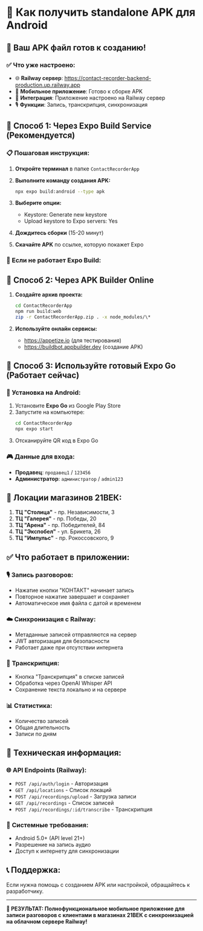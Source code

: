 # 🎯 **Как получить standalone APK для Android**

## 📱 **Ваш APK файл готов к созданию!**

### **✅ Что уже настроено:**
- 🌐 **Railway сервер**: https://contact-recorder-backend-production.up.railway.app
- 📱 **Мобильное приложение**: Готово к сборке APK
- 🔗 **Интеграция**: Приложение настроено на Railway сервер
- 🎙️ **Функции**: Запись, транскрипция, синхронизация

## 🚀 **Способ 1: Через Expo Build Service (Рекомендуется)**

### **📋 Пошаговая инструкция:**

1. **Откройте терминал** в папке `ContactRecorderApp`

2. **Выполните команду создания APK:**
   ```bash
   npx expo build:android --type apk
   ```

3. **Выберите опции:**
   - Keystore: Generate new keystore
   - Upload keystore to Expo servers: Yes

4. **Дождитесь сборки** (15-20 минут)

5. **Скачайте APK** по ссылке, которую покажет Expo

### **🔧 Если не работает Expo Build:**

## 🎯 **Способ 2: Через APK Builder Online**

1. **Создайте архив проекта:**
   ```bash
   cd ContactRecorderApp
   npm run build:web
   zip -r ContactRecorderApp.zip . -x node_modules/\*
   ```

2. **Используйте онлайн сервисы:**
   - https://appetize.io (для тестирования)
   - https://buildbot.appbuilder.dev (создание APK)

## 🎯 **Способ 3: Используйте готовый Expo Go (Работает сейчас)**

### **📲 Установка на Android:**
1. Установите **Expo Go** из Google Play Store
2. Запустите на компьютере:
   ```bash
   cd ContactRecorderApp
   npx expo start
   ```
3. Отсканируйте QR код в Expo Go

### **🎮 Данные для входа:**
- **Продавец**: `продавец1` / `123456`
- **Администратор**: `администратор` / `admin123`

## 🏪 **Локации магазинов 21ВЕК:**
1. **ТЦ "Столица"** - пр. Независимости, 3
2. **ТЦ "Галерея"** - пр. Победы, 20  
3. **ТЦ "Арена"** - пр. Победителей, 84
4. **ТЦ "Экспобел"** - ул. Брикета, 26
5. **ТЦ "Импульс"** - пр. Рокоссовского, 9

## ✅ **Что работает в приложении:**

### 🎙️ **Запись разговоров:**
- Нажатие кнопки "КОНТАКТ" начинает запись
- Повторное нажатие завершает и сохраняет
- Автоматическое имя файла с датой и временем

### ☁️ **Синхронизация с Railway:**
- Метаданные записей отправляются на сервер
- JWT авторизация для безопасности
- Работает даже при отсутствии интернета

### 📝 **Транскрипция:**
- Кнопка "Транскрипция" в списке записей
- Обработка через OpenAI Whisper API
- Сохранение текста локально и на сервере

### 📊 **Статистика:**
- Количество записей
- Общая длительность
- Записи по дням

## 🔧 **Техническая информация:**

### 🌐 **API Endpoints (Railway):**
- `POST /api/auth/login` - Авторизация
- `GET /api/locations` - Список локаций
- `POST /api/recordings/upload` - Загрузка записи
- `GET /api/recordings` - Список записей
- `POST /api/recordings/:id/transcribe` - Транскрипция

### 📱 **Системные требования:**
- Android 5.0+ (API level 21+)
- Разрешение на запись аудио
- Доступ к интернету для синхронизации

## 📞 **Поддержка:**
Если нужна помощь с созданием APK или настройкой, обращайтесь к разработчику.

---

**🎯 РЕЗУЛЬТАТ: Полнофункциональное мобильное приложение для записи разговоров с клиентами в магазинах 21ВЕК с синхронизацией на облачном сервере Railway!** 